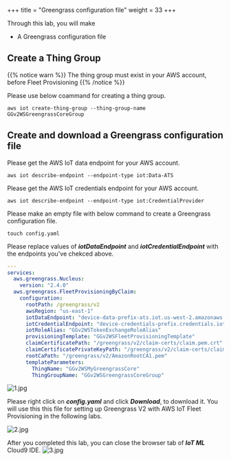 +++
title = "Greengrass configuration file"
weight = 33
+++

Through this lab, you will make 
+ A Greengrass configuration file


## Create a Thing Group

{{% notice warn %}}
The thing group must exist in your AWS account, before Fleet Provisioning
{{% /notice %}}

Please use below coammand for creating a thing group.

``` shell
aws iot create-thing-group --thing-group-name GGv2WSGreengrassCoreGroup
```


## Create and download a Greengrass configuration file

Please get the AWS IoT data endpoint for your AWS account.

``` shell
aws iot describe-endpoint --endpoint-type iot:Data-ATS
```

Please get the AWS IoT credentials endpoint for your AWS account.


``` shell
aws iot describe-endpoint --endpoint-type iot:CredentialProvider
```

Please make an empty file with below command to create a Greengrass configuration file.

``` shell
touch config.yaml
```

Please replace values of ***iotDataEndpoint*** and ***iotCredentialEndpoint*** with the endpoints you've chekced above.


``` yaml
---
services:
  aws.greengrass.Nucleus:
    version: "2.4.0"
  aws.greengrass.FleetProvisioningByClaim:
    configuration:
      rootPath: /greengrass/v2
      awsRegion: "us-east-1"
      iotDataEndpoint: "device-data-prefix-ats.iot.us-west-2.amazonaws.com"
      iotCredentialEndpoint: "device-credentials-prefix.credentials.iot.us-west-2.amazonaws.com"
      iotRoleAlias: "GGv2WSTokenExchangeRoleAlias"
      provisioningTemplate: "GGv2WSFleetProvisioningTemplate"
      claimCertificatePath: "/greengrass/v2/claim-certs/claim.pem.crt"
      claimCertificatePrivateKeyPath: "/greengrass/v2/claim-certs/claim.private.pem.key"
      rootCaPath: "/greengrass/v2/AmazonRootCA1.pem"
      templateParameters:
        ThingName: "GGv2WSMyGreengrassCore"
        ThingGroupName: "GGv2WSGreengrassCoreGroup"

```

![1.jpg](/images/2/3/1.png)

Please right click on ***config.yaml*** and click ***Download***, to download it.
You will use this this file for setting up Greengrass V2 with AWS IoT Fleet Provisioning in the following labs.

![2.jpg](/images/2/3/2.png)

After you completed this lab, you can close the browser tab of ***IoT ML*** Cloud9 IDE.
![3.jpg](/images/2/3/3.png)
